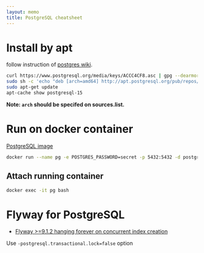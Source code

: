```yaml
---
layout: memo
title: PostgreSQL cheatsheet
---
```


# Install by apt
follow instruction of [postgres wiki](https://wiki.postgresql.org/wiki/Apt).

```sh
curl https://www.postgresql.org/media/keys/ACCC4CF8.asc | gpg --dearmor | sudo tee /etc/apt/trusted.gpg.d/apt.postgresql.org.gpg >/dev/null
sudo sh -c 'echo "deb [arch=amd64] http://apt.postgresql.org/pub/repos/apt $(lsb_release -cs)-pgdg main" > /etc/apt/sources.list.d/pgdg.list'
sudo apt-get update
apt-cache show postgresql-15
```

**Note: `arch` should be specifed on sources.list.**

# Run on docker container
[PostgreSQL image](https://hub.docker.com/_/postgres)
```sh
docker run --name pg -e POSTGRES_PASSWORD=secret -p 5432:5432 -d postgres:15.3
```

## Attach running container
```sh
docker exec -it pg bash
```
# Flyway for PostgreSQL
- [Flyway >=9.1.2 hanging forever on concurrent index creation](https://github.com/flyway/flyway/issues/3508)

Use `-postgresql.transactional.lock=false` option
